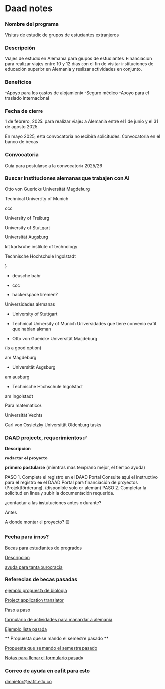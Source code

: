 # Daad notes
### Nombre del programa
Visitas de estudio de grupos de estudiantes extranjeros
### Descripción 	
Viajes de estudio en Alemania para grupos de estudiantes: Financiación para realizar viajes entre 10 y 12 días con el fin de visitar  instituciones de educación superior en Alemania y realizar actividades en conjunto. 	
### Beneficios 	
-Apoyo para los gastos de alojamiento
-Seguro médico
-Apoyo para el traslado internacional
### Fecha de cierre 
1 de febrero, 2025:
para realizar viajes a Alemania entre el 1 de junio y el 31 de agosto 2025.

En mayo 2025, esta convocatoria no recibirá solicitudes.
	Convocatoria en el banco de becas

### Convocatoria

Guía para postularse a la convocatoria 2025/26

### Buscar instituciones alemanas que trabajen con AI

Otto von Guericke Universität Magdeburg

Technical University of Munich

ccc

University of Freiburg

University of Stuttgart

Universität Augsburg

kit karlsruhe institute of technology

Technische Hochschule Ingolstadt

}

* deusche bahn 

* ccc

* hackerspace bremen?

Universidades alemanas

* University of Stuttgart

* Technical University of Munich
Universidades que tiene convenio eafit que hablan aleman

- Otto von Guericke Universität Magdeburg

(is a good option)

am Magdeburg

- Universität Augsburg

am ausburg

- Technische Hochschule Ingolstadt

am Ingolstadt

Para matematicos

Universität Vechta

Carl von Ossietzky Universität Oldenburg
tasks

### DAAD projecto, requerimientos ✅

**Descripcion**

**redactar el proyecto**

**primero postularse** (mientras mas temprano mejor, el tiempo ayuda)

PASO 1. Complete el registro en el DAAD Portal Consulte aquí el instructivo para el registro en el DAAD Portal para financiación de proyectos (Projektförderung). (disponible solo en alemán) PASO 2. Completar la solicitud en línea y subir la documentación requerida.

¿contactar a las instutuciones antes o durante?

Antes

A donde montar el proyecto? 🟨

### Fecha para irnos?

[Becas para estudiantes de pregrados](https://www.daad.co/es/becas/becas-para-estudiantes-de-pregrado/)

[Descripcion](https://www.daad.co/files/2024/12/1_GUIA_convocatoria_VIAJES_ESTUDIOS_2025_2026_Diciembre-2024.pdf)

[ayuda para tanta burocracia](https://www.daad.de/sapportal/hilfe/hb_download/en.html)


### Referecias de becas pasadas

[ejemplo propuesta de biologia](https://eafit-my.sharepoint.com/:w:/g/personal/vdarangos_eafit_edu_co/EZCJZvDYHVNFkdZDlVlLczQBLv60pOZQce0TAs2mr2s19g?e=XcUIim)

[Project application translator](https://eafit-my.sharepoint.com/:w:/g/personal/vdarangos_eafit_edu_co/EYvjZ-ZndfxOixCc0QMGCFkBmOob5rlZKTmX6-H6bWDJ2Q?e=n2EPEV)

[Paso a paso](https://eafit-my.sharepoint.com/:w:/g/personal/vdarangos_eafit_edu_co/EWUYrCzImGFIhb4wvuYiqXgBhnFFJSD85Y_l0IpnQtC0rg?e=Eff4im)

[formulario de actividades para manandar a alemania ](https://eafit-my.sharepoint.com/:w:/g/personal/vdarangos_eafit_edu_co/ER6TvSW3epVJjENARMm7AicB0aUpPnzj8bmnSobilfxEgA?e=ulPf6X)

[Ejemplo lista pasada](https://eafit-my.sharepoint.com/:x:/g/personal/vdarangos_eafit_edu_co/EemkRf0qgAZMuWPptrmg6GIBO0VsTt7ZKHqPxAl5XkY8XA?e=BBalht)

** Propuesta que se mando el semestre pasado **

[Propuesta que se mando el semestre pasado](https://eafit-my.sharepoint.com/:w:/g/personal/vdarangos_eafit_edu_co/ERPxmMynsRtCkU_fFqXBbygBr__gT-0m0EbA6C5FUPGrhw?e=QpXiw6)

[Notas para llenar el formulario pasado](https://eafit-my.sharepoint.com/:w:/g/personal/vdarangos_eafit_edu_co/EXIyE0BhloROq3YeVHcPZnEBD_g2gbf2MXq5jh_69Cu8Qg?e=4P1QxE)



### Correo de ayuda en eafit para esto


dmnietor@eafit.edu.co
